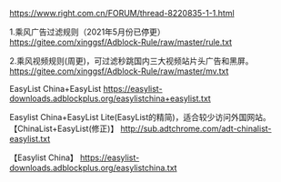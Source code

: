 
https://www.right.com.cn/FORUM/thread-8220835-1-1.html

1.乘风广告过滤规则（2021年5月份已停更）
https://gitee.com/xinggsf/Adblock-Rule/raw/master/rule.txt

2.乘风视频规则(周更)，可过滤秒跳国内三大视频站片头广告和黑屏。
https://gitee.com/xinggsf/Adblock-Rule/raw/master/mv.txt

EasyList China+EasyList
https://easylist-downloads.adblockplus.org/easylistchina+easylist.txt

Easylist China+EasyList Lite(EasyList的精简)，适合较少访问外国网站。
【ChinaList+EasyList(修正)】
http://sub.adtchrome.com/adt-chinalist-easylist.txt

【Easylist China】
https://easylist-downloads.adblockplus.org/easylistchina.txt

